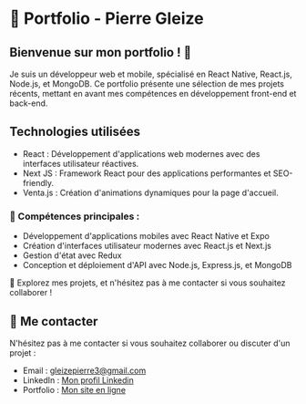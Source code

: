 # 🎨 Portfolio - Pierre Gleize

## Bienvenue sur mon portfolio ! 👋
Je suis un développeur web et mobile, spécialisé en React Native, React.js, Node.js, et MongoDB. Ce portfolio présente une sélection de mes projets récents, mettant en avant mes compétences en développement front-end et back-end.

## Technologies utilisées
- React : Développement d'applications web modernes avec des interfaces utilisateur réactives.
- Next JS : Framework React pour des applications performantes et SEO-friendly.
- Venta.js : Création d'animations dynamiques pour la page d'accueil.

### 📌 Compétences principales :

- Développement d'applications mobiles avec React Native et Expo
- Création d'interfaces utilisateur modernes avec React.js et Next.js
- Gestion d'état avec Redux
- Conception et déploiement d'API avec Node.js, Express.js, et MongoDB


🌟 Explorez mes projets, et n'hésitez pas à me contacter si vous souhaitez collaborer !

## 💬 Me contacter
N'hésitez pas à me contacter si vous souhaitez collaborer ou discuter d'un projet :

- Email : gleizepierre3@gmail.com
- LinkedIn : [Mon profil Linkedin](https://www.linkedin.com/in/pierre-gleize-d%C3%A9veloppeur-web/)
- Portfolio : [Mon site en ligne](https://portfolio-pierre-dev.netlify.app/)
